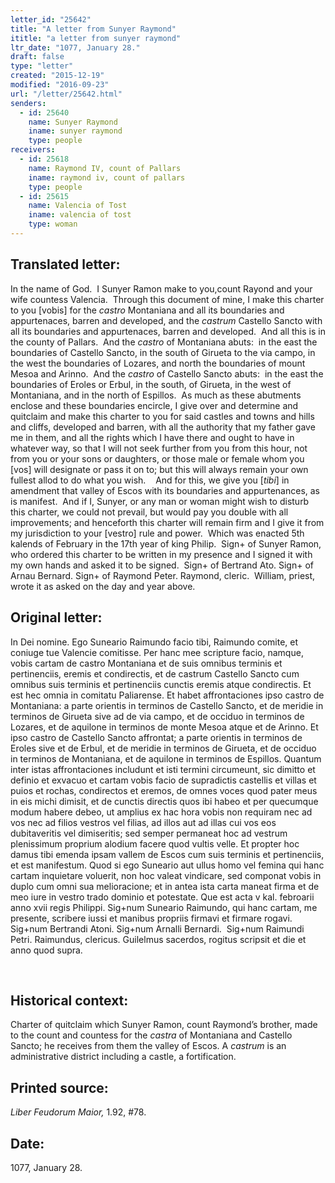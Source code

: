 ```yaml
---
letter_id: "25642"
title: "A letter from Sunyer Raymond"
ititle: "a letter from sunyer raymond"
ltr_date: "1077, January 28."
draft: false
type: "letter"
created: "2015-12-19"
modified: "2016-09-23"
url: "/letter/25642.html"
senders:
  - id: 25640
    name: Sunyer Raymond
    iname: sunyer raymond
    type: people
receivers:
  - id: 25618
    name: Raymond IV, count of Pallars
    iname: raymond iv, count of pallars
    type: people
  - id: 25615
    name: Valencia of Tost
    iname: valencia of tost
    type: woman
---
```

<h2> Translated letter:</h2><p>In the name of God.&nbsp; I Sunyer Ramon make to you,count Rayond and your wife countess Valencia.&nbsp; Through this document of mine, I make this charter to you [vobis] for the <i>castro</i> Montaniana and all its boundaries and appurtenaces, barren and developed, and the <i>castrum</i> Castello Sancto with all its boundaries and appurtenaces, barren and developed. &nbsp;And all this is in the county of Pallars.&nbsp; And the <i>castro</i> of Montaniana abuts:&nbsp; in the east the boundaries of Castello Sancto, in the south of Girueta to the via campo, in the west the boundaries of Lozares, and north the boundaries of mount Mesoa and Arinno.&nbsp; And the <i>castro</i> of Castello Sancto abuts:&nbsp; in the east the boundaries of Eroles or Erbul, in the south, of Girueta, in the west of Montaniana, and in the north of Espillos.&nbsp; As much as these abutments enclose and these boundaries encircle, I give over and determine and quitclaim and make this charter to you for said castles and towns and hills and cliffs, developed and barren, with all the authority that my father gave me in them, and all the rights which I have there and ought to have in whatever way, so that I will not seek further from you from this hour, not from you or your sons or daughters, or those male or female whom you [vos] will designate or pass it on to; but this will always remain your own fullest allod to do what you wish.&nbsp;&nbsp;&nbsp; And for this, we give you [<i>tibi</i>] in amendment that valley of Escos with its boundaries and appurtenances, as is manifest.&nbsp; And if I, Sunyer, or any man or woman might wish to disturb this charter, we could not prevail, but would pay you double with all improvements; and henceforth this charter will remain firm and I give it from my jurisdiction to your [vestro] rule and power.&nbsp; Which was enacted 5th kalends of February in the 17th year of king Philip.&nbsp; Sign+ of Sunyer Ramon, who ordered this charter to be written in my presence and I signed it with my own hands and asked it to be signed.&nbsp; Sign+ of Bertrand Ato. Sign+ of Arnau Bernard. Sign+ of Raymond Peter. Raymond, cleric.&nbsp; William, priest, wrote it as asked on the day and year above.</p><h2 class="mt-4"> Original letter:</h2><p>In Dei nomine. Ego Suneario Raimundo facio tibi, Raimundo comite, et coniuge tue Valencie comitisse. Per hanc mee scripture facio, namque, vobis cartam de castro Montaniana et de suis omnibus terminis et pertinenciis, eremis et condirectis, et de castrum Castello Sancto cum omnibus suis terminis et pertinenciis cunctis eremis atque condirectis. Et est hec omnia in comitatu Paliarense. Et habet affrontaciones ipso castro de Montaniana: a parte orientis in terminos de Castello Sancto, et de meridie in terminos de Girueta sive ad de via campo, et de occiduo in terminos de Lozares, et de aquilone in terminos de monte Mesoa atque et de Arinno. Et ipso castro de Castello Sancto affrontat; a parte orientis in terminos de Eroles sive et de Erbul, et de meridie in terminos de Girueta, et de occiduo in terminos de Montaniana, et de aquilone in terminos de Espillos. Quantum inter istas affrontaciones includunt et isti termini circumeunt, sic dimitto et definio et exvacuo et cartam vobis facio de supradictis castellis et villas et puios et rochas, condirectos et eremos, de omnes voces quod pater meus in eis michi dimisit, et de cunctis directis quos ibi habeo et per quecumque modum habere debeo, ut amplius ex hac hora vobis non requiram nec ad vos nec ad filios vestros vel filias, ad illos aut ad illas cui vos eos dubitaveritis vel dimiseritis; sed semper permaneat hoc ad vestrum plenissimum proprium alodium facere quod vultis velle. Et propter hoc damus tibi emenda ipsam vallem de Escos cum suis terminis et pertinenciis, et est manifestum. Quod si ego Su­neario aut ullus homo vel femina qui hanc cartam inquietare voluerit, non hoc valeat vindicare, sed componat vobis in duplo cum omni sua melioracione; et in antea ista carta maneat firma et de meo iure in vestro trado dominio et potestate. Que est acta v kal. febroarii anno xvii regis Philippi. Sig+num Suneario Raimundo, qui hanc cartam, me presente, scribere iussi et manibus propriis firmavi et firmare rogavi. Sig+num Bertrandi Atoni. Sig+num Arnalli Bernardi.&nbsp; Sig+num Raimundi Petri. Raimundus, clericus. Guilelmus sacerdos, rogitus scripsit et die et anno quod supra.</p><p class="Bodytext21">&nbsp;</p><h2 class="mt-4"> Historical context:</h2><p>Charter of quitclaim which Sunyer Ramon, count Raymond’s brother, made to the count and countess for the <i>castra</i> of Montaniana and Castello Sancto; he receives from them the valley of Escos. A <i>castrum</i> is an administrative district including a castle, a fortification.&nbsp;</p><h2 class="mt-4"> Printed source:</h2><p><i>Liber Feudorum Maior,</i> 1.92, #78.&nbsp;&nbsp;</p><h2 class="mt-4"> Date:</h2>1077, January 28.